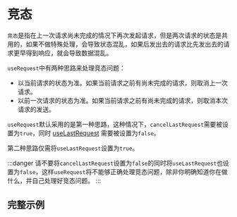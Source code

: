 # 竞态
`竞态`是指在上一次请求尚未完成的情况下再次发起请求，但是两次请求的状态是共用的，如果不做特殊处理，会导致状态混乱，如果后发出去的请求比先发出去的请求更早得到响应，就会导致数据混乱。

`useRequest`中有两种思路来处理竞态问题：
- 以当前请求的状态为准。如果当前请求之前有尚未完成的请求，则取消上一次请求。
- 以前一次请求的状态为准。如果当前请求之前有尚未完成的请求，则取消本次请求的发送。

`useRequest`默认采用的是第一种思路，这种情况下，`cancelLastRequest`需要被设置为`true`，同时 [useLastRequest](../api/#uselastrequest) 需要被设置为`false`。

第二种思路仅需将`useLastRequest`设置为`true`。

:::danger
请不要将`cancelLastRequest`设置为`false`的同时将`useLastRequest`也设置为`false`，这样`useRequest`将不能够正确处理竞态问题，除非你明确知道你在做什么，并自己处理好竞态问题。
:::

## 完整示例
<demo src="../components/raceCondition.vue"></demo>
